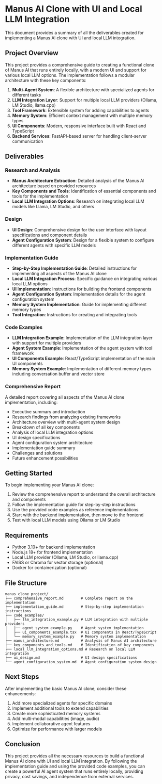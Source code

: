 # Manus AI Clone with UI and Local LLM Integration

This document provides a summary of all the deliverables created for implementing a Manus AI clone with UI and local LLM integration.

## Project Overview

This project provides a comprehensive guide to creating a functional clone of Manus AI that runs entirely locally, with a modern UI and support for various local LLM options. The implementation follows a modular architecture with these key components:

1. **Multi-Agent System**: A flexible architecture with specialized agents for different tasks
2. **LLM Integration Layer**: Support for multiple local LLM providers (Ollama, LM Studio, llama.cpp)
3. **Tool Framework**: Extensible system for adding capabilities to agents
4. **Memory System**: Efficient context management with multiple memory types
5. **UI Components**: Modern, responsive interface built with React and TypeScript
6. **Backend Services**: FastAPI-based server for handling client-server communication

## Deliverables

### Research and Analysis

- **Manus Architecture Extraction**: Detailed analysis of the Manus AI architecture based on provided resources
- **Key Components and Tools**: Identification of essential components and tools for the implementation
- **Local LLM Integration Options**: Research on integrating local LLM models like Llama, LM Studio, and others

### Design

- **UI Design**: Comprehensive design for the user interface with layout specifications and component details
- **Agent Configuration System**: Design for a flexible system to configure different agents with specific LLM models

### Implementation Guide

- **Step-by-Step Implementation Guide**: Detailed instructions for implementing all aspects of the Manus AI clone
- **Local LLM Integration Process**: Specific guidance on integrating various local LLM options
- **UI Implementation**: Instructions for building the frontend components
- **Agent Configuration System**: Implementation details for the agent configuration system
- **Memory System Implementation**: Guide for implementing different memory types
- **Tool Integration**: Instructions for creating and integrating tools

### Code Examples

- **LLM Integration Example**: Implementation of the LLM integration layer with support for multiple providers
- **Agent System Example**: Implementation of the agent system with tool framework
- **UI Components Example**: React/TypeScript implementation of the main UI components
- **Memory System Example**: Implementation of different memory types including conversation buffer and vector store

### Comprehensive Report

A detailed report covering all aspects of the Manus AI clone implementation, including:

- Executive summary and introduction
- Research findings from analyzing existing frameworks
- Architecture overview with multi-agent system design
- Breakdown of all key components
- Analysis of local LLM integration options
- UI design specifications
- Agent configuration system architecture
- Implementation guide summary
- Challenges and solutions
- Future enhancement possibilities

## Getting Started

To begin implementing your Manus AI clone:

1. Review the comprehensive report to understand the overall architecture and components
2. Follow the implementation guide for step-by-step instructions
3. Use the provided code examples as reference implementations
4. Start with the backend implementation, then move to the frontend
5. Test with local LLM models using Ollama or LM Studio

## Requirements

- Python 3.10+ for backend implementation
- Node.js 18+ for frontend implementation
- Local LLM provider (Ollama, LM Studio, or llama.cpp)
- FAISS or Chroma for vector storage (optional)
- Docker for containerization (optional)

## File Structure

```
manus_clone_project/
├── comprehensive_report.md        # Complete report on the implementation
├── implementation_guide.md        # Step-by-step implementation instructions
├── code_examples/
│   ├── llm_integration_example.py # LLM integration with multiple providers
│   ├── agent_system_example.py    # Agent system implementation
│   ├── ui_components_example.tsx  # UI components in React/TypeScript
│   └── memory_system_example.py   # Memory system implementation
├── manus_architecture.md          # Analysis of Manus AI architecture
├── key_components_and_tools.md    # Identification of key components
├── local_llm_integration_options.md # Research on local LLM integration
├── ui_design.md                   # UI design specifications
└── agent_configuration_system.md  # Agent configuration system design
```

## Next Steps

After implementing the basic Manus AI clone, consider these enhancements:

1. Add more specialized agents for specific domains
2. Implement additional tools to extend capabilities
3. Create more sophisticated memory systems
4. Add multi-modal capabilities (image, audio)
5. Implement collaborative agent features
6. Optimize for performance with larger models

## Conclusion

This project provides all the necessary resources to build a functional Manus AI clone with UI and local LLM integration. By following the implementation guide and using the provided code examples, you can create a powerful AI agent system that runs entirely locally, providing privacy, cost savings, and independence from external services.
